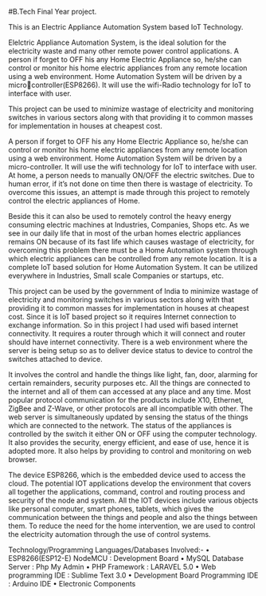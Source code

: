 #B.Tech Final Year project.

This is an Electric Appliance Automation System based IoT Technology.

Elelctric Appliance Automation System, is the ideal solution for the electricity waste and many other 
remote power control applications. A person if forget to OFF his any Home Electric 
Appliance so, he/she can control or monitor his home electric appliances from any remote location using a web environment. 
Home Automation System will be driven by a microcontroller(ESP8266). It will use the wifi-Radio technology for IoT to interface with user. 

This project can be used to minimize wastage of electricity and monitoring switches in 
various sectors along with that providing it to common masses for implementation in houses 
at cheapest cost.

A person if forget to OFF his any Home Electric Appliance so, he/she can control or 
monitor his home electric appliances from any remote location using a web environment. 
Home Automation System will be driven by a micro-controller. It will use the wifi 
technology for IoT to interface with user.
At home, a person needs to manually ON/OFF the electric switches. Due to human error,
if it’s not done on time then there is wastage of electricity. To overcome this issues, an 
attempt is made through this project to remotely control the electric appliances of Home. 

Beside this it can also be used to remotely control the heavy energy consuming electric 
machines at Industries, Companies, Shops etc. As we see in our daily life that in most of the 
urban homes electric appliances remains ON because of its fast life which causes wastage of 
electricity, for overcoming this problem there must be a Home Automation system through 
which electric appliances can be controlled from any remote location.
It is a complete IoT based solution for Home Automation System. It can be utilized 
everywhere in Industries, Small scale Companies or startups, etc.

This project can be used by the government of India to minimize wastage of electricity and 
monitoring switches in various sectors along with that providing it to common masses for 
implementation in houses at cheapest cost.
Since it is IoT based project so it requires Internet connection to exchange information. 
So in this project I had used wifi based internet connectivity. It requires a router through 
which it will connect and router should have internet connectivity. 
There is a web environment where the server is being setup so as to deliver device status to 
device to control the switches attached to device.

It involves the control and handle the things like light, fan, door, alarming for certain 
remainders, security purposes etc. All the things are connected to the internet and all of them 
can accessed at any place and any time. Most popular protocol communication for the 
products include X10, Ethernet, ZigBee and Z-Wave, or other protocols are all incompatible 
with other. The web server is simultaneously updated by sensing the status of the things 
which are connected to the network. The status of the appliances is controlled by the switch it 
either ON or OFF using the computer technology. It also provides the security, energy 
efficient, and ease of use, hence it is adopted more. It also helps by providing to control and 
monitoring on web browser.

The device ESP8266, which is the embedded device used to access the cloud. The 
potential IOT applications develop the environment that covers all together the applications, 
command, control and routing process and security of the node and system. All the IOT 
devices include various objects like personal computer, smart phones, tablets, which gives the 
communication between the things and people and also the things between them. To reduce 
the need for the home intervention, we are used to control the electricity automation through 
the use of control systems.

Technology/Programming Languages/Databases Involved:-
• ESP8266(ESP12-E) NodeMCU : Development Board
• MySQL Database Server : Php My Admin
• PHP Framework : LARAVEL 5.0
• Web programming IDE : Sublime Text 3.0
• Development Board Programming IDE : Arduino IDE 
• Electronic Components 
